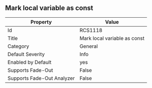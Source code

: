 ## Mark local variable as const

Property | Value
--- | --- 
Id | RCS1118
Title | Mark local variable as const
Category | General
Default Severity | Info
Enabled by Default | yes
Supports Fade-Out | False
Supports Fade-Out Analyzer | False
